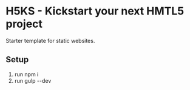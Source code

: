 # H5KS - Kickstart your next HMTL5 project
Starter template for static websites.

## Setup
1. run npm i 
2. run gulp --dev 

